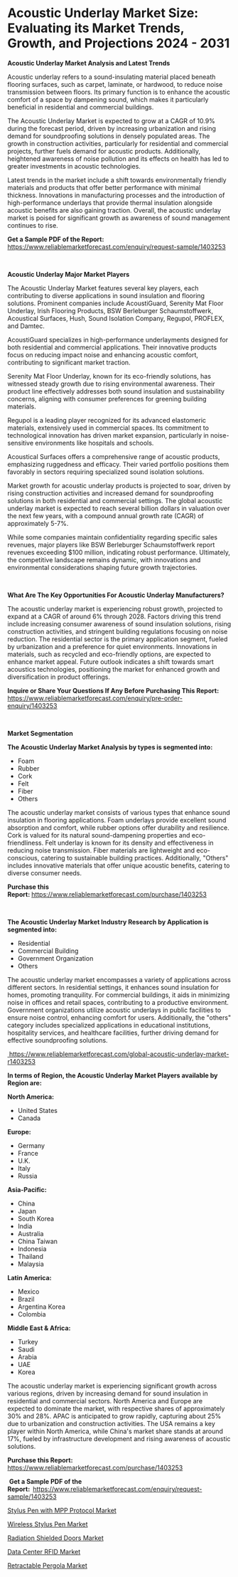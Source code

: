 <p><h1>Acoustic Underlay Market Size: Evaluating its Market Trends, Growth, and Projections 2024 - 2031</h1></p><p><strong>Acoustic Underlay Market Analysis and Latest Trends</strong></p>
<p><p>Acoustic underlay refers to a sound-insulating material placed beneath flooring surfaces, such as carpet, laminate, or hardwood, to reduce noise transmission between floors. Its primary function is to enhance the acoustic comfort of a space by dampening sound, which makes it particularly beneficial in residential and commercial buildings. </p><p>The Acoustic Underlay Market is expected to grow at a CAGR of 10.9% during the forecast period, driven by increasing urbanization and rising demand for soundproofing solutions in densely populated areas. The growth in construction activities, particularly for residential and commercial projects, further fuels demand for acoustic products. Additionally, heightened awareness of noise pollution and its effects on health has led to greater investments in acoustic technologies. </p><p>Latest trends in the market include a shift towards environmentally friendly materials and products that offer better performance with minimal thickness. Innovations in manufacturing processes and the introduction of high-performance underlays that provide thermal insulation alongside acoustic benefits are also gaining traction. Overall, the acoustic underlay market is poised for significant growth as awareness of sound management continues to rise.</p></p>
<p><strong>Get a Sample PDF of the Report:&nbsp;</strong> <a href="https://www.reliablemarketforecast.com/enquiry/request-sample/1403253?utm_campaign=1159&utm_medium=2&utm_source=Github&utm_content=ia&utm_term=23102024&utm_id=acoustic-underlay">https://www.reliablemarketforecast.com/enquiry/request-sample/1403253</a></p>
<p>&nbsp;</p>
<p><strong>Acoustic Underlay Major Market Players</strong></p>
<p><p>The Acoustic Underlay Market features several key players, each contributing to diverse applications in sound insulation and flooring solutions. Prominent companies include AcoustiGuard, Serenity Mat Floor Underlay, Irish Flooring Products, BSW Berleburger Schaumstoffwerk, Acoustical Surfaces, Hush, Sound Isolation Company, Regupol, PROFLEX, and Damtec. </p><p>AcoustiGuard specializes in high-performance underlayments designed for both residential and commercial applications. Their innovative products focus on reducing impact noise and enhancing acoustic comfort, contributing to significant market traction.</p><p>Serenity Mat Floor Underlay, known for its eco-friendly solutions, has witnessed steady growth due to rising environmental awareness. Their product line effectively addresses both sound insulation and sustainability concerns, aligning with consumer preferences for greening building materials.</p><p>Regupol is a leading player recognized for its advanced elastomeric materials, extensively used in commercial spaces. Its commitment to technological innovation has driven market expansion, particularly in noise-sensitive environments like hospitals and schools.</p><p>Acoustical Surfaces offers a comprehensive range of acoustic products, emphasizing ruggedness and efficacy. Their varied portfolio positions them favorably in sectors requiring specialized sound isolation solutions. </p><p>Market growth for acoustic underlay products is projected to soar, driven by rising construction activities and increased demand for soundproofing solutions in both residential and commercial settings. The global acoustic underlay market is expected to reach several billion dollars in valuation over the next few years, with a compound annual growth rate (CAGR) of approximately 5-7%.</p><p>While some companies maintain confidentiality regarding specific sales revenues, major players like BSW Berleburger Schaumstoffwerk report revenues exceeding $100 million, indicating robust performance. Ultimately, the competitive landscape remains dynamic, with innovations and environmental considerations shaping future growth trajectories.</p></p>
<p>&nbsp;</p>
<p><strong>What Are The Key Opportunities For Acoustic Underlay Manufacturers?</strong></p>
<p><p>The acoustic underlay market is experiencing robust growth, projected to expand at a CAGR of around 6% through 2028. Factors driving this trend include increasing consumer awareness of sound insulation solutions, rising construction activities, and stringent building regulations focusing on noise reduction. The residential sector is the primary application segment, fueled by urbanization and a preference for quiet environments. Innovations in materials, such as recycled and eco-friendly options, are expected to enhance market appeal. Future outlook indicates a shift towards smart acoustics technologies, positioning the market for enhanced growth and diversification in product offerings.</p></p>
<p><strong>Inquire or Share Your Questions If Any Before Purchasing This Report:</strong> <a href="https://www.reliablemarketforecast.com/enquiry/pre-order-enquiry/1403253?utm_campaign=1159&utm_medium=2&utm_source=Github&utm_content=ia&utm_term=23102024&utm_id=acoustic-underlay">https://www.reliablemarketforecast.com/enquiry/pre-order-enquiry/1403253</a></p>
<p>&nbsp;</p>
<p><strong>Market Segmentation</strong></p>
<p><strong>The Acoustic Underlay Market Analysis by types is segmented into:</strong></p>
<p><ul><li>Foam</li><li>Rubber</li><li>Cork</li><li>Felt</li><li>Fiber</li><li>Others</li></ul></p>
<p><p>The acoustic underlay market consists of various types that enhance sound insulation in flooring applications. Foam underlays provide excellent sound absorption and comfort, while rubber options offer durability and resilience. Cork is valued for its natural sound-dampening properties and eco-friendliness. Felt underlay is known for its density and effectiveness in reducing noise transmission. Fiber materials are lightweight and eco-conscious, catering to sustainable building practices. Additionally, "Others" includes innovative materials that offer unique acoustic benefits, catering to diverse consumer needs.</p></p>
<p><strong>Purchase this Report:&nbsp;</strong><a href="https://www.reliablemarketforecast.com/purchase/1403253?utm_campaign=1159&utm_medium=2&utm_source=Github&utm_content=ia&utm_term=23102024&utm_id=acoustic-underlay">https://www.reliablemarketforecast.com/purchase/1403253</a></p>
<p>&nbsp;</p>
<p><strong>The Acoustic Underlay Market Industry Research by Application is segmented into:</strong></p>
<p><ul><li>Residential</li><li>Commercial Building</li><li>Government Organization</li><li>Others</li></ul></p>
<p><p>The acoustic underlay market encompasses a variety of applications across different sectors. In residential settings, it enhances sound insulation for homes, promoting tranquility. For commercial buildings, it aids in minimizing noise in offices and retail spaces, contributing to a productive environment. Government organizations utilize acoustic underlays in public facilities to ensure noise control, enhancing comfort for users. Additionally, the "others" category includes specialized applications in educational institutions, hospitality services, and healthcare facilities, further driving demand for effective soundproofing solutions.</p></p>
<p><a href="https://www.reliablemarketforecast.com/global-acoustic-underlay-market-r1403253?utm_campaign=1159&utm_medium=2&utm_source=Github&utm_content=ia&utm_term=23102024&utm_id=acoustic-underlay">&nbsp;https://www.reliablemarketforecast.com/global-acoustic-underlay-market-r1403253</a></p>
<p><strong>In terms of Region, the Acoustic Underlay Market Players available by Region are:</strong></p>
<p>
    <p> <strong> North America: </strong>
        <ul>
            <li>United States</li>
            <li>Canada</li>
        </ul>
        </p> 
    <p> <strong> Europe: </strong>
        <ul>
            <li>Germany</li>
            <li>France</li>
            <li>U.K.</li>
            <li>Italy</li>
            <li>Russia</li>
        </ul>
        </p> 
    <p> <strong> Asia-Pacific: </strong>
        <ul>
            <li>China</li>
            <li>Japan</li>
            <li>South Korea</li>
            <li>India</li>
            <li>Australia</li>
            <li>China Taiwan</li>
            <li>Indonesia</li>
            <li>Thailand</li>
            <li>Malaysia</li>
        </ul>
        </p> 
    <p> <strong> Latin America: </strong>
        <ul>
            <li>Mexico</li>
            <li>Brazil</li>
            <li>Argentina Korea</li>
            <li>Colombia</li>
        </ul>
        </p> 
    <p> <strong> Middle East & Africa: </strong>
        <ul>
            <li>Turkey</li>
            <li>Saudi</li>
            <li>Arabia</li>
            <li>UAE</li>
            <li>Korea</li>
        </ul>
    </p>
    </p>
<p><p>The acoustic underlay market is experiencing significant growth across various regions, driven by increasing demand for sound insulation in residential and commercial sectors. North America and Europe are expected to dominate the market, with respective shares of approximately 30% and 28%. APAC is anticipated to grow rapidly, capturing about 25% due to urbanization and construction activities. The USA remains a key player within North America, while China's market share stands at around 17%, fueled by infrastructure development and rising awareness of acoustic solutions.</p></p>
<p><strong>Purchase this Report: </strong><a href="https://www.reliablemarketforecast.com/purchase/1403253?utm_campaign=1159&utm_medium=2&utm_source=Github&utm_content=ia&utm_term=23102024&utm_id=acoustic-underlay">https://www.reliablemarketforecast.com/purchase/1403253</a></p>
<p>&nbsp;<strong>Get a Sample PDF of the Report:&nbsp;&nbsp;</strong><a href="https://www.reliablemarketforecast.com/enquiry/request-sample/1403253?utm_campaign=1159&utm_medium=2&utm_source=Github&utm_content=ia&utm_term=23102024&utm_id=acoustic-underlay">https://www.reliablemarketforecast.com/enquiry/request-sample/1403253</a></p>
<p><strong></strong></p>
<p><p><a href="https://github.com/bricelanl8g/Market-Research-Report-List-1/blob/main/stylus-pen-with-mpp-protocol-market.md?utm_campaign=1159&utm_medium=2&utm_source=Github&utm_content=ia&utm_term=23102024&utm_id=acoustic-underlay">Stylus Pen with MPP Protocol Market</a></p><p><a href="https://github.com/graciah1naze/Market-Research-Report-List-1/blob/main/wireless-stylus-pen-market.md?utm_campaign=1159&utm_medium=2&utm_source=Github&utm_content=ia&utm_term=23102024&utm_id=acoustic-underlay">Wireless Stylus Pen Market</a></p><p><a href="https://issuu.com/reportprime-2/docs/radiation-shielded-doors-market-siz_f47cd13eb2124d?utm_campaign=1159&utm_medium=2&utm_source=Github&utm_content=ia&utm_term=23102024&utm_id=acoustic-underlay">Radiation Shielded Doors Market</a></p><p><a href="https://www.linkedin.com/pulse/data-center-rfid-market-evolution-key-trends-regional-dynamics-fnbxf?utm_campaign=1159&utm_medium=2&utm_source=Github&utm_content=ia&utm_term=23102024&utm_id=acoustic-underlay">Data Center RFID Market</a></p><p><a href="https://issuu.com/reportprime-2/docs/retractable-pergola-market-size-203_c8a4af3ab708ae?utm_campaign=1159&utm_medium=2&utm_source=Github&utm_content=ia&utm_term=23102024&utm_id=acoustic-underlay">Retractable Pergola Market</a></p></p>